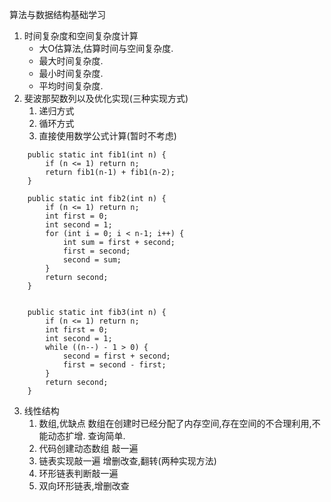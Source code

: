 算法与数据结构基础学习


1. 时间复杂度和空间复杂度计算
	- 大O估算法,估算时间与空间复杂度.
	- 最大时间复杂度.
	- 最小时间复杂度.
	- 平均时间复杂度.
2. 斐波那契数列以及优化实现(三种实现方式)
	1. 递归方式
	2. 循环方式
	3. 直接使用数学公式计算(暂时不考虑)
```
	public static int fib1(int n) {
		if (n <= 1) return n;
		return fib1(n-1) + fib1(n-2);
	}

	public static int fib2(int n) {
		if (n <= 1) return n;
		int first = 0;
		int second = 1;
		for (int i = 0; i < n-1; i++) {
			int sum = first + second;
			first = second;
			second = sum;			
		}
		return second;
	}


	public static int fib3(int n) {
		if (n <= 1) return n;
		int first = 0;
		int second = 1;
		while ((n--) - 1 > 0) {
			second = first + second;
			first = second - first;
		}
		return second;
	}
```
3. 线性结构
	1. 数组,优缺点
		数组在创建时已经分配了内存空间,存在空间的不合理利用,不能动态扩增.
		查询简单.
	1. 代码创建动态数组
	敲一遍
	2. 链表实现敲一遍
		增删改查,翻转(两种实现方法)
	3. 环形链表判断敲一遍
	3. 双向环形链表,增删改查




